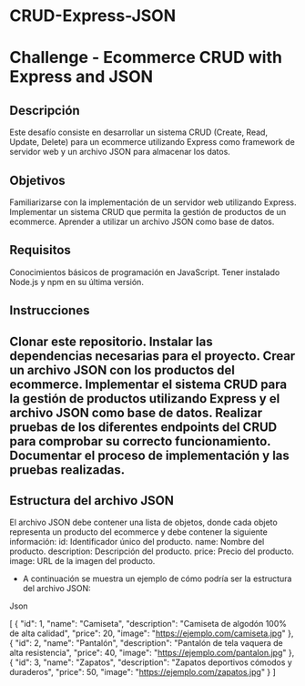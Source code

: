 # CRUD-Express-JSON
# Challenge - Ecommerce CRUD with Express and JSON

## Descripción
Este desafío consiste en desarrollar un sistema CRUD (Create, Read, Update, Delete) para un ecommerce utilizando Express como framework de servidor web y un archivo JSON para almacenar los datos.

## Objetivos
Familiarizarse con la implementación de un servidor web utilizando Express.
Implementar un sistema CRUD que permita la gestión de productos de un ecommerce.
Aprender a utilizar un archivo JSON como base de datos.

## Requisitos
Conocimientos básicos de programación en JavaScript.
Tener instalado Node.js y npm en su última versión.

## Instrucciones
Clonar este repositorio.
Instalar las dependencias necesarias para el proyecto.
Crear un archivo JSON con los productos del ecommerce.
Implementar el sistema CRUD para la gestión de productos utilizando Express y el archivo JSON como base de datos.
Realizar pruebas de los diferentes endpoints del CRUD para comprobar su correcto funcionamiento.
Documentar el proceso de implementación y las pruebas realizadas.
-
## Estructura del archivo JSON
El archivo JSON debe contener una lista de objetos, donde cada objeto representa un producto del ecommerce y debe contener la siguiente información:
id: Identificador único del producto.
name: Nombre del producto.
description: Descripción del producto.
price: Precio del producto.
image: URL de la imagen del producto.

- A continuación se muestra un ejemplo de cómo podría ser la estructura del archivo JSON:

Json

[ { "id": 1, "name": "Camiseta", "description": "Camiseta de algodón 100% de alta calidad", "price": 20, "image": "https://ejemplo.com/camiseta.jpg" }, { "id": 2, "name": "Pantalón", "description": "Pantalón de tela vaquera de alta resistencia", "price": 40, "image": "https://ejemplo.com/pantalon.jpg" }, { "id": 3, "name": "Zapatos", "description": "Zapatos deportivos cómodos y duraderos", "price": 50, "image": "https://ejemplo.com/zapatos.jpg" } ] 
